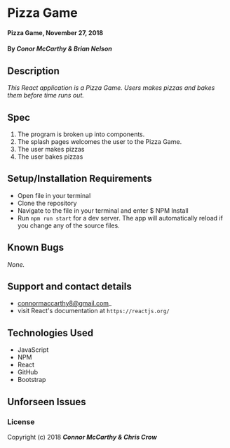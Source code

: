 # Pizza Game

#### Pizza Game, November 27, 2018

#### By _**Conor McCarthy & Brian Nelson**_

## Description

_This React application is a Pizza Game. Users makes pizzas and bakes them before time runs out._

## Spec

1. The program is broken up into components.
2. The splash pages welcomes the user to the Pizza Game.
3. The user makes pizzas
4. The user bakes pizzas

## Setup/Installation Requirements

- Open file in your terminal
- Clone the repository
- Navigate to the file in your terminal and enter $ NPM Install
- Run `npm run start` for a dev server. The app will automatically reload if you change any of the source files.

## Known Bugs

_None._

## Support and contact details

- connormaccarthy8@gmail.com\_
- visit React's documentation at `https://reactjs.org/`

## Technologies Used

- JavaScript
- NPM
- React
- GitHub
- Bootstrap

## Unforseen Issues

### License

Copyright (c) 2018 **_Connor McCarthy & Chris Crow_**
